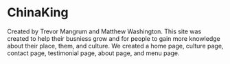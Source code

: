 # ChinaKing
Created by Trevor Mangrum and Matthew Washington.
This site was created to help their busniess grow and for people to gain more knowledge about their place, them, and culture.
We created a home page, culture page, contact page, testimonial page, about page, and menu page. 
